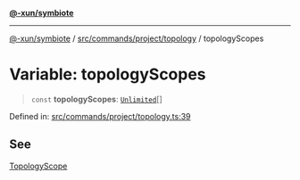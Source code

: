 [**@-xun/symbiote**](../../../../../README.md)

***

[@-xun/symbiote](../../../../../README.md) / [src/commands/project/topology](../README.md) / topologyScopes

# Variable: topologyScopes

> `const` **topologyScopes**: [`Unlimited`](../../../../configure/enumerations/UnlimitedGlobalScope.md#unlimited)[]

Defined in: [src/commands/project/topology.ts:39](https://github.com/Xunnamius/symbiote/blob/a432129d36367c9c0fe2512d6ba837487d12f425/src/commands/project/topology.ts#L39)

## See

[TopologyScope](../../../../configure/enumerations/UnlimitedGlobalScope.md)
